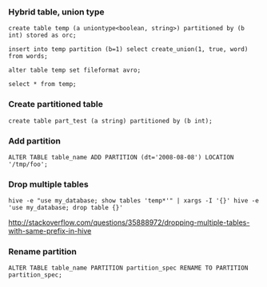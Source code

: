 ### Hybrid table, union type

```
create table temp (a uniontype<boolean, string>) partitioned by (b int) stored as orc;

insert into temp partition (b=1) select create_union(1, true, word) from words;

alter table temp set fileformat avro;

select * from temp;
```


### Create partitioned table

```
create table part_test (a string) partitioned by (b int);
```


### Add partition

```
ALTER TABLE table_name ADD PARTITION (dt='2008-08-08') LOCATION '/tmp/foo';
```


### Drop multiple tables

```
hive -e "use my_database; show tables 'temp*'" | xargs -I '{}' hive -e 'use my_database; drop table {}'
```
http://stackoverflow.com/questions/35888972/dropping-multiple-tables-with-same-prefix-in-hive


### Rename partition

```
ALTER TABLE table_name PARTITION partition_spec RENAME TO PARTITION partition_spec;
```